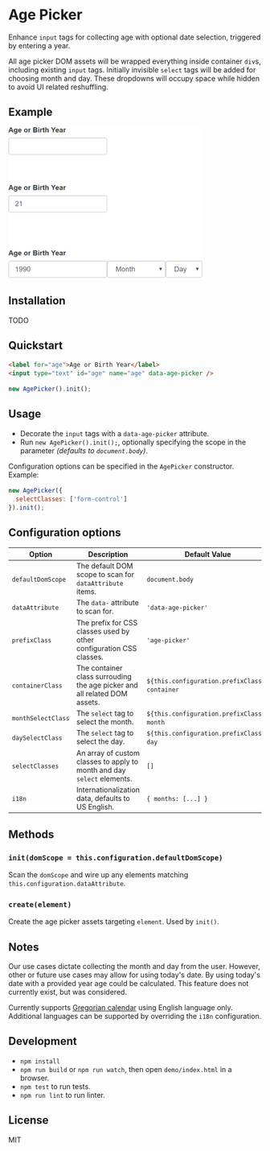# Age Picker

Enhance `input` tags for collecting age with optional date selection, triggered by entering a year.

All age picker DOM assets will be wrapped everything inside container `div`s, including existing `input` tags. Initially invisible `select` tags will be added for choosing month and day. These dropdowns will occupy space while hidden to avoid UI related reshuffling.

## Example

![Example](example.png)

## Installation

TODO
<!--
```
npm install age-picker
```
-->

## Quickstart

```html
<label for="age">Age or Birth Year</label>
<input type="text" id="age" name="age" data-age-picker />
```

```javascript
new AgePicker().init();
```

## Usage

- Decorate the `input` tags with a `data-age-picker` attribute.
- Run `new AgePicker().init();`, optionally specifying the scope in the parameter *(defaults to `document.body`)*.

Configuration options can be specified in the `AgePicker` constructor. Example:

```javascript
new AgePicker({
  selectClasses: ['form-control']
}).init();
```

## Configuration options

| Option             | Description                                                               | Default Value |
| ------------------ | ------------------------------------------------------------------------- | ------------- |
| `defaultDomScope`  | The default DOM scope to scan for `dataAttribute` items.                  | `document.body` |
| `dataAttribute`    | The `data-` attribute to scan for.                                        | `'data-age-picker'` |
| `prefixClass`      | The prefix for CSS classes used by other configuration CSS classes.       | `'age-picker'` |
| `containerClass`   | The container class surrouding the age picker and all related DOM assets. | ``${this.configuration.prefixClass}-container`` |
| `monthSelectClass` | The `select` tag to select the month.                                     | ``${this.configuration.prefixClass}-month`` |
| `daySelectClass`   | The `select` tag to select the day.                                       | ``${this.configuration.prefixClass}-day`` |
| `selectClasses`    | An array of custom classes to apply to month and day `select` elements.   | `[]` |
| `i18n`             | Internationalization data, defaults to US English.                        | `{ months: [...] }` |

## Methods

### `init(domScope = this.configuration.defaultDomScope)`

Scan the `domScope` and wire up any elements matching `this.configuration.dataAttribute`.

### `create(element)`

Create the age picker assets targeting `element`. Used by `init()`.

## Notes

Our use cases dictate collecting the month and day from the user. However, other or future use cases may allow for using today's date. By using today's date with a provided year age could be calculated. This feature does not currently exist, but was considered.

Currently supports [Gregorian calendar](https://en.wikipedia.org/wiki/Gregorian_calendar) using English language only. Additional languages can be supported by overriding the `i18n` configuration.

## Development

- `npm install`
- `npm run build` or `npm run watch`, then open `demo/index.html` in a browser.
- `npm test` to run tests.
- `npm run lint` to run linter.

## License

MIT
